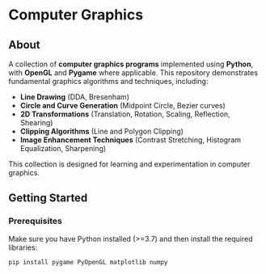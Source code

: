 ﻿# Computer Graphics

## About
A collection of **computer graphics programs** implemented using **Python**, with **OpenGL** and **Pygame** where applicable. This repository demonstrates fundamental graphics algorithms and techniques, including:

- **Line Drawing** (DDA, Bresenham)
- **Circle and Curve Generation** (Midpoint Circle, Bezier curves)
- **2D Transformations** (Translation, Rotation, Scaling, Reflection, Shearing)
- **Clipping Algorithms** (Line and Polygon Clipping)
- **Image Enhancement Techniques** (Contrast Stretching, Histogram Equalization, Sharpening)

This collection is designed for learning and experimentation in computer graphics.

## Getting Started

### Prerequisites
Make sure you have Python installed (>=3.7) and then install the required libraries:

```bash
pip install pygame PyOpenGL matplotlib numpy
